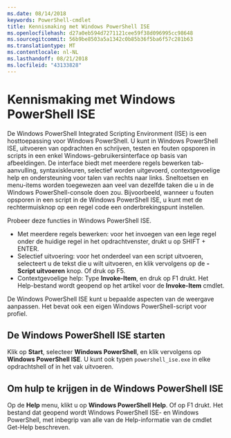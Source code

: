 ```yaml
---
ms.date: 08/14/2018
keywords: PowerShell-cmdlet
title: Kennismaking met Windows PowerShell ISE
ms.openlocfilehash: d27a0eb594d7271121cee59f38d096995cc98648
ms.sourcegitcommit: 56b9be8503a5a1342c0b85b36f5ba6f57c281b63
ms.translationtype: MT
ms.contentlocale: nl-NL
ms.lasthandoff: 08/21/2018
ms.locfileid: "43133828"
---
```

# <a name="introducing-the-windows-powershell-ise"></a>Kennismaking met Windows PowerShell ISE

De Windows PowerShell Integrated Scripting Environment (ISE) is een hosttoepassing voor Windows PowerShell. U kunt in Windows PowerShell ISE, uitvoeren van opdrachten en schrijven, testen en fouten opsporen in scripts in een enkel Windows-gebruikersinterface op basis van afbeeldingen. De interface biedt met meerdere regels bewerken tab-aanvulling, syntaxiskleuren, selectief worden uitgevoerd, contextgevoelige help en ondersteuning voor talen van rechts naar links. Sneltoetsen en menu-items worden toegewezen aan veel van dezelfde taken die u in de Windows PowerShell-console doen zou. Bijvoorbeeld, wanneer u fouten opsporen in een script in de Windows PowerShell ISE, u kunt met de rechtermuisknop op een regel code een onderbrekingspunt instellen.

Probeer deze functies in Windows PowerShell ISE.

- Met meerdere regels bewerken: voor het invoegen van een lege regel onder de huidige regel in het opdrachtvenster, drukt u op SHIFT + ENTER.
- Selectief uitvoering: voor het onderdeel van een script uitvoeren, selecteert u de tekst die u wilt uitvoeren, en klik vervolgens op de **-Script uitvoeren** knop. Of druk op F5.
- Contextgevoelige help: Type **Invoke-Item**, en druk op F1 drukt. Het Help-bestand wordt geopend op het artikel voor de **Invoke-Item** cmdlet.

De Windows PowerShell ISE kunt u bepaalde aspecten van de weergave aanpassen. Het bevat ook een eigen Windows PowerShell-script voor profiel.

## <a name="to-start-the-windows-powershell-ise"></a>De Windows PowerShell ISE starten

Klik op **Start**, selecteer **Windows PowerShell**, en klik vervolgens op **Windows PowerShell ISE**.
U kunt ook typen `powershell_ise.exe` in elke opdrachtshell of in het vak uitvoeren.

## <a name="to-get-help-in-the-windows-powershell-ise"></a>Om hulp te krijgen in de Windows PowerShell ISE

Op de **Help** menu, klikt u op **Windows PowerShell Help**. Of op F1 drukt. Het bestand dat geopend wordt Windows PowerShell ISE- en Windows PowerShell, met inbegrip van alle van de Help-informatie van de cmdlet Get-Help beschreven.